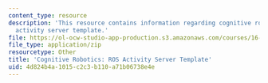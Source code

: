 ```yaml
---
content_type: resource
description: 'This resource contains information regarding cognitive robotics: ROS
  activity server template.'
file: https://ol-ocw-studio-app-production.s3.amazonaws.com/courses/16-412j-cognitive-robotics-spring-2016/4d824b4a1015c2c3b110a71b06738e4e_ActivityServerTemplate-master.zip
file_type: application/zip
resourcetype: Other
title: 'Cognitive Robotics: ROS Activity Server Template'
uid: 4d824b4a-1015-c2c3-b110-a71b06738e4e
---
```

